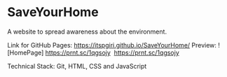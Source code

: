 # SaveYourHome
A website to spread awareness about the environment.

Link for GitHub Pages: https://itspgiri.github.io/SaveYourHome/
Preview: 
![HomePage] https://prnt.sc/1qgsojy
<img> https://prnt.sc/1qgsojy</img>

Technical Stack: Git, HTML, CSS and JavaScript
